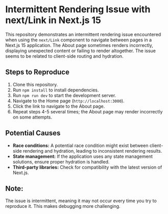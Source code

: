 # Intermittent Rendering Issue with next/Link in Next.js 15

This repository demonstrates an intermittent rendering issue encountered when using the `next/Link` component to navigate between pages in a Next.js 15 application.  The About page sometimes renders incorrectly, displaying unexpected content or failing to render altogether.  The issue seems to be related to client-side routing and hydration.

## Steps to Reproduce

1. Clone this repository.
2. Run `npm install` to install dependencies.
3. Run `npm run dev` to start the development server.
4. Navigate to the Home page (`http://localhost:3000`).
5. Click the link to navigate to the About page.
6. Repeat steps 4-5 several times; the About page may render incorrectly on some attempts.

## Potential Causes

* **Race conditions:** A potential race condition might exist between client-side rendering and hydration, leading to inconsistent rendering results.
* **State management:** If the application uses any state management solutions, ensure proper hydration is handled.
* **Third-party libraries:** Check for compatibility with the latest version of Next.js.

## Note:
The issue is intermittent, meaning it may not occur every time you try to reproduce it. This makes debugging more challenging.